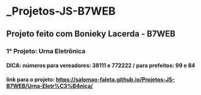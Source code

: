 # _Projetos-JS-B7WEB

 ## Projeto feito com Bonieky Lacerda - B7WEB

 ### 1° Projeto: Urna Eletrônica 
 #### DICA: números para vereadores: 38111 e 772222 / para prefeitos: 99 e 84 
 #### link para o projeto: https://salomao-faleta.github.io/Projetos-JS-B7WEB/Urna-Eletr%C3%B4nica/
